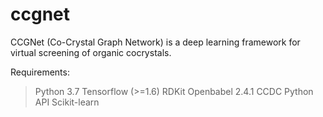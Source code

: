 # ccgnet
CCGNet (Co-Crystal Graph Network) is a deep learning framework for virtual screening of organic cocrystals.

Requirements:
> Python 3.7
> Tensorflow (>=1.6)
> RDKit
> Openbabel 2.4.1
> CCDC Python API
> Scikit-learn
